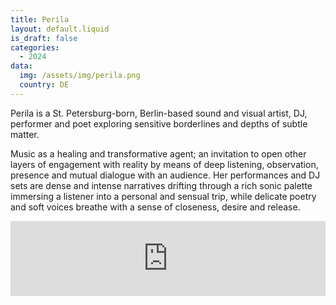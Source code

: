```yaml
---
title: Perila
layout: default.liquid
is_draft: false
categories:
  - 2024
data:
  img: /assets/img/perila.png
  country: DE
---
```



Perila is a St. Petersburg-born, Berlin-based sound and visual artist, DJ, performer and poet exploring sensitive borderlines and depths of subtle matter. 

Music as a healing and transformative agent; an invitation to open other layers of engagement with reality by means of deep listening, observation, presence and mutual dialogue with an audience.  Her performances and DJ sets are dense and intense narratives drifting through a rich sonic palette immersing a listener into a personal and sensual trip, while delicate poetry and soft voices breathe with a sense of closeness, desire and release.

<iframe style="border: 0; width: 100%; height: 120px;" src="https://bandcamp.com/EmbeddedPlayer/album=3670538075/size=large/bgcol=ffffff/linkcol=0687f5/tracklist=false/artwork=small/transparent=true/" seamless><a href="https://perilazone.bandcamp.com/album/on-the-corner-of-the-day">On The Corner Of The Day by perila</a></iframe>